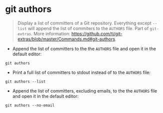 # git authors

> Display a list of committers of a Git repository. Everything except `--list` will append the list of commiters to the `AUTHORS` file.
> Part of `git-extras`.
> More information: <https://github.com/tj/git-extras/blob/master/Commands.md#git-authors>.

- Append the list of committers to the the `AUTHORS` file and open it in the default editor:

`git authors`

- Print a full list of committers to stdout instead of to the `AUTHORS` file:

`git authors --list`

- Append the list of committers, excluding emails, to the the `AUTHORS` file and open it in the default editor:

`git authors --no-email`
